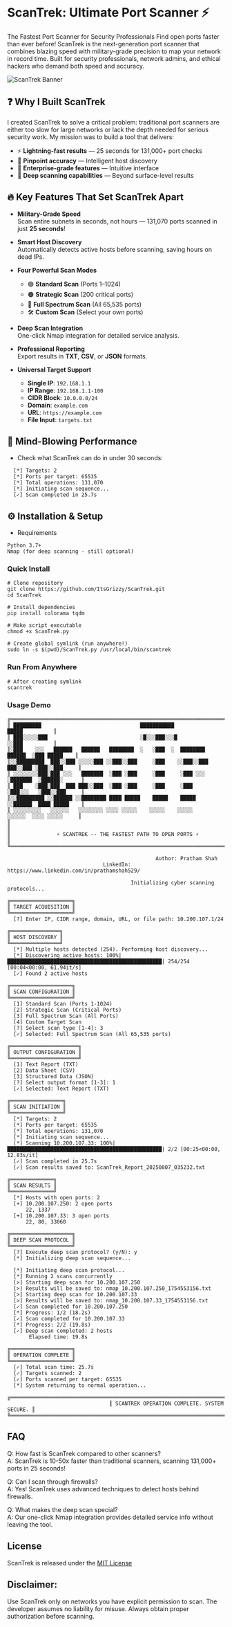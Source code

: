 # ScanTrek: Ultimate Port Scanner ⚡
The Fastest Port Scanner for Security Professionals
Find open ports faster than ever before! ScanTrek is the next-generation port scanner that combines blazing speed with military-grade precision to map your network in record time. Built for security professionals, network admins, and ethical hackers who demand both speed and accuracy.

![ScanTrek Banner](https://github.com/ItsGrizzy/ScanTrek/blob/main/ScanTrek.png)

## ❓ Why I Built ScanTrek

I created ScanTrek to solve a critical problem: traditional port scanners are either too slow for large networks or lack the depth needed for serious security work. My mission was to build a tool that delivers:

- ⚡ **Lightning-fast results** — 25 seconds for 131,000+ port checks  
- 🎯 **Pinpoint accuracy** — Intelligent host discovery  
- 🏢 **Enterprise-grade features** — Intuitive interface  
- 🔎 **Deep scanning capabilities** — Beyond surface-level results  


## 🔥 Key Features That Set ScanTrek Apart

- **Military-Grade Speed**  
  Scan entire subnets in seconds, not hours — 131,070 ports scanned in just **25 seconds**!

- **Smart Host Discovery**  
  Automatically detects active hosts before scanning, saving hours on dead IPs.

- **Four Powerful Scan Modes**  
  - 🟢 **Standard Scan** (Ports 1–1024)  
  - 🟠 **Strategic Scan** (200 critical ports)  
  - 🔵 **Full Spectrum Scan** (All 65,535 ports)  
  - 🛠️ **Custom Scan** (Select your own ports)

- **Deep Scan Integration**  
  One-click Nmap integration for detailed service analysis.

- **Professional Reporting**  
  Export results in **TXT**, **CSV**, or **JSON** formats.

- **Universal Target Support**  
  - **Single IP**: `192.168.1.1`  
  - **IP Range**: `192.168.1.1-100`  
  - **CIDR Block**: `10.0.0.0/24`  
  - **Domain**: `example.com`  
  - **URL**: `https://example.com`  
  - **File Input**: `targets.txt`

## 🚀 Mind-Blowing Performance
* Check what ScanTrek can do in under 30 seconds:
```
  [*] Targets: 2
  [*] Ports per target: 65535
  [*] Total operations: 131,070
  [*] Initiating scan sequence...
  [✓] Scan completed in 25.7s
```

## ⚙️ Installation & Setup
* Requirements
```
Python 3.7+
Nmap (for deep scanning - still optional)
```
### Quick Install
```
# Clone repository
git clone https://github.com/ItsGrizzy/ScanTrek.git
cd ScanTrek

# Install dependencies
pip install colorama tqdm

# Make script executable
chmod +x ScanTrek.py

# Create global symlink (run anywhere!)
sudo ln -s $(pwd)/ScanTrek.py /usr/local/bin/scantrek
```
### Run From Anywhere
```
# After creating symlink
scantrek
```
### Usage Demo
```
╔════════════════════════════════════════════════════════════════════════════════════════╗
║ █████████                                ███████████                    █████          ║
║ ███░░░░░███                              ░█░░░███░░░█                   ░░███          ║
║░███    ░░░   ██████   ██████   ████████  ░   ░███  ░  ████████   ██████  ░███ █████    ║
║░░█████████  ███░░███ ░░░░░███ ░░███░░███     ░███    ░░███░░███ ███░░███ ░███░░███     ║
║ ░░░░░░░░███░███ ░░░   ███████  ░███ ░███     ░███     ░███ ░░░ ░███████  ░██████░      ║
║ ███    ░███░███  ███ ███░░███  ░███ ░███     ░███     ░███     ░███░░░   ░███░░███     ║
║░░█████████ ░░██████ ░░████████ ████ █████    █████    █████    ░░██████  ████ █████    ║
║ ░░░░░░░░░   ░░░░░░   ░░░░░░░░ ░░░░ ░░░░░    ░░░░░    ░░░░░      ░░░░░░  ░░░░ ░░░░░     ║
║                                                                                        ║
║               ⚡ SCANTREK -- THE FASTEST PATH TO OPEN PORTS ⚡                         ║                           
╚════════════════════════════════════════════════════════════════════════════════════════╝

                                                Author: Pratham Shah                                               
                               LinkedIn: https://www.linkedin.com/in/prathamshah529/                               

                                        Initializing cyber scanning protocols...                                        

╔════════════════════╗
║ TARGET ACQUISITION ║
╚════════════════════╝
  [?] Enter IP, CIDR range, domain, URL, or file path: 10.200.107.1/24

╔════════════════╗
║ HOST DISCOVERY ║
╚════════════════╝
  [*] Multiple hosts detected (254). Performing host discovery...
  [*] Discovering active hosts: 100%|██████████████████████████████████████████████████| 254/254 [00:04<00:00, 61.94it/s]
  [✓] Found 2 active hosts

╔════════════════════╗
║ SCAN CONFIGURATION ║
╚════════════════════╝
  [1] Standard Scan (Ports 1-1024)
  [2] Strategic Scan (Critical Ports)
  [3] Full Spectrum Scan (All Ports)
  [4] Custom Target Scan
  [?] Select scan type [1-4]: 3
  [✓] Selected: Full Spectrum Scan (All 65,535 ports)

╔══════════════════════╗
║ OUTPUT CONFIGURATION ║
╚══════════════════════╝
  [1] Text Report (TXT)
  [2] Data Sheet (CSV)
  [3] Structured Data (JSON)
  [?] Select output format [1-3]: 1
  [✓] Selected: Text Report (TXT)

╔═════════════════╗
║ SCAN INITIATION ║
╚═════════════════╝
  [*] Targets: 2
  [*] Ports per target: 65535
  [*] Total operations: 131,070
  [*] Initiating scan sequence...
  [*] Scanning 10.200.107.33: 100%|██████████████████████████████████████████████████| 2/2 [00:25<00:00, 12.83s/it] 
  [✓] Scan completed in 25.7s
  [✓] Scan results saved to: ScanTrek_Report_20250807_035232.txt

╔══════════════╗
║ SCAN RESULTS ║
╚══════════════╝
  [*] Hosts with open ports: 2
  [+] 10.200.107.250: 2 open ports
      22, 1337
  [+] 10.200.107.33: 3 open ports
      22, 80, 33060

╔════════════════════╗
║ DEEP SCAN PROTOCOL ║
╚════════════════════╝
  [?] Execute deep scan protocol? (y/N): y
  [*] Initializing deep scan sequence...                                                                                     

  [*] Initiating deep scan protocol...                                                                                       
  [*] Running 2 scans concurrently
  [>] Starting deep scan for 10.200.107.250
  [>] Results will be saved to: nmap_10.200.107.250_1754553156.txt
  [>] Starting deep scan for 10.200.107.33
  [>] Results will be saved to: nmap_10.200.107.33_1754553156.txt
  [✓] Scan completed for 10.200.107.250
  [*] Progress: 1/2 (18.2s)
  [✓] Scan completed for 10.200.107.33
  [*] Progress: 2/2 (19.8s)
  [✓] Deep scan completed: 2 hosts
       Elapsed time: 19.8s

╔════════════════════╗
║ OPERATION COMPLETE ║
╚════════════════════╝
  [✓] Total scan time: 25.7s
  [✓] Targets scanned: 2
  [✓] Ports scanned per target: 65535
  [*] System returning to normal operation...

╔═══════════════════════════════════════════════════════════════════════════════════════════════════════════════════════════╗
                                 ║ SCANTREK OPERATION COMPLETE. SYSTEM SECURE. ║                                 
╚═══════════════════════════════════════════════════════════════════════════════════════════════════════════════════════════╝
```
## FAQ
Q: How fast is ScanTrek compared to other scanners? <br>
A: ScanTrek is 10-50x faster than traditional scanners, scanning 131,000+ ports in 25 seconds!

Q: Can I scan through firewalls? <br>
A: Yes! ScanTrek uses advanced techniques to detect hosts behind firewalls.

Q: What makes the deep scan special? <br>
A: Our one-click Nmap integration provides detailed service info without leaving the tool.

## License
ScanTrek is released under the [MIT License](https://github.com/ItsGrizzy/ScanTrek?tab=MIT-1-ov-file#readme)

## Disclaimer: 
Use ScanTrek only on networks you have explicit permission to scan. The developer assumes no liability for misuse. Always obtain proper authorization before scanning.


